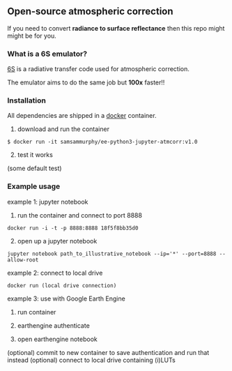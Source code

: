 ## Open-source atmospheric correction 

If you need to convert **radiance to surface reflectance** then this repo might might be for you.

### What is a 6S emulator?

[6S](http://modis-sr.ltdri.org/pages/6SCode.html) is a radiative transfer code used for atmospheric correction. 

The emulator aims to do the same job but **100x** faster!!

### Installation

All dependencies are shipped in a [docker](https://www.docker.com/) container. 

1) download and run the container

`$ docker run -it samsammurphy/ee-python3-jupyter-atmcorr:v1.0`

2) test it works 

(some default test)

### Example usage

example 1: jupyter notebook

1) run the container and connect to port 8888

`docker run -i -t -p 8888:8888 18f5f8bb35d0`

2) open up a jupyter notebook

`jupyter notebook path_to_illustrative_notebook --ip='*' --port=8888 --allow-root`

example 2: connect to local drive

`docker run (local drive connection)`

example 3: use with Google Earth Engine

1) run container

2) earthengine authenticate

3) open earthengine notebook

(optional) commit to new container to save authentication and run that instead
(optional) connect to local drive containing (i)LUTs
